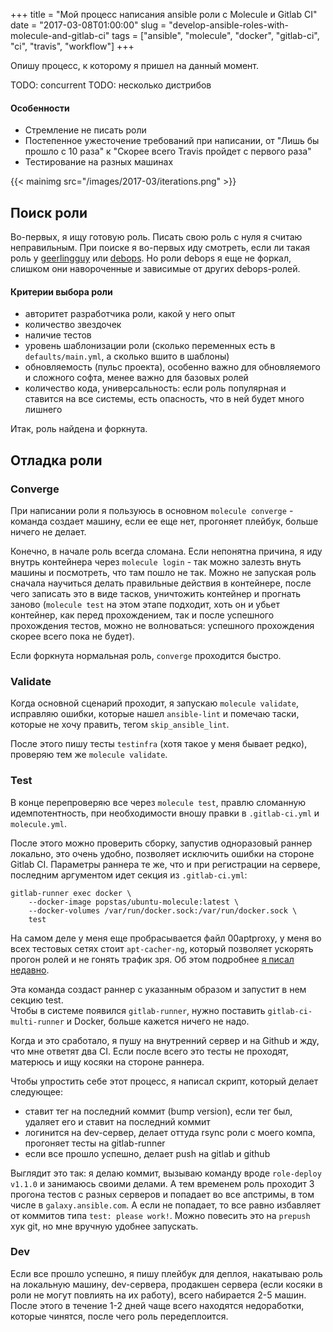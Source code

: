 +++
title = "Мой процесс написания ansible роли с Molecule и Gitlab CI"
date = "2017-03-08T01:00:00"
slug = "develop-ansible-roles-with-molecule-and-gitlab-ci"
tags = ["ansible", "molecule", "docker", "gitlab-ci", "ci", "travis", "workflow"]
+++

Опишу процесс, к которому я пришел на данный момент.

TODO: concurrent
TODO: несколько дистрибов

#### Особенности
- Стремление не писать роли
- Постепенное ужесточение требований при написании, от "Лишь бы прошло с 10 раза" к "Скорее всего Travis пройдет с первого раза"
- Тестирование на разных машинах

{{< mainimg src="/images/2017-03/iterations.png" >}}
<!--more-->



## Поиск роли
Во-первых, я ищу готовую роль. Писать свою роль с нуля я считаю неправильным.
При поиске я во-первых иду смотреть, если ли такая роль 
у [geerlingguy](https://github.com/geerlingguy) или [debops](https://github.com/debops).
Но роли debops я еще не форкал, слишком они навороченные и зависимые от других debops-ролей.

#### Критерии выбора роли
- авторитет разработчика роли, какой у него опыт
- количество звездочек
- наличие тестов
- уровень шаблонизации роли (сколько переменных есть в `defaults/main.yml`, а сколько вшито в шаблоны)
- обновляемость (пульс проекта), особенно важно для обновляемого и сложного софта, менее важно для базовых ролей
- количество кода, универсальность: если роль популярная и ставится на все системы, есть опасность, что в ней будет много лишнего

Итак, роль найдена и форкнута.



## Отладка роли
### Converge
При написании роли я пользуюсь в основном `molecule converge` - команда создает машину, если ее еще нет,
прогоняет плейбук, больше ничего не делает.

Конечно, в начале роль всегда сломана. Если непонятна причина, я иду внутрь контейнера через `molecule login` - 
так можно залезть внуть машины и посмотреть, что там пошло не так.
Можно не запуская роль сначала научиться делать правильные действия в контейнере, после чего записать это в виде тасков, 
уничтожить контейнер и прогнать заново (`molecule test` на этом этапе подходит, хоть он и убьет контейнер, как перед прохождением,
так и после успешного прохождения тестов, можно не волноваться: успешного прохождения скорее всего пока не будет).

Если форкнута нормальная роль, `converge` проходится быстро.


### Validate
Когда основной сценарий проходит, я запускаю `molecule validate`, исправляю ошибки, которые нашел `ansible-lint` и помечаю таски, 
которые не хочу править, тегом `skip_ansible_lint`.

После этого пишу тесты `testinfra` (хотя такое у меня бывает редко), проверяю тем же `molecule validate`.


### Test
В конце перепроверяю все через `molecule test`, правлю сломанную идемпотентность, при необходимости вношу правки в `.gitlab-ci.yml`
и `molecule.yml`.

После этого можно проверить сборку, запустив одноразовый раннер локально, это очень удобно, позволяет исключить ошибки на стороне Gitlab CI.
Параметры раннера те же, что и при регистрации на сервере, последним аргументом идет секция из `.gitlab-ci.yml`:
```
gitlab-runner exec docker \
    --docker-image popstas/ubuntu-molecule:latest \
    --docker-volumes /var/run/docker.sock:/var/run/docker.sock \
    test
```

На самом деле у меня еще пробрасывается файл 00aptproxy, у меня во всех тестовых сетях стоит `apt-cacher-ng`, который позволяет
ускорять прогон ролей и не гонять трафик зря. Об этом подробнее 
[я писал недавно](/blog/2017/02/26/apt-cacher-ng-for-testing-ansible-roles-with-docker-and-gitlab-ci/).

Эта команда создаст раннер с указанным образом и запустит в нем секцию test.  
Чтобы в системе появился `gitlab-runner`, нужно поставить `gitlab-ci-multi-runner` и Docker, больше кажется ничего не надо.  

Когда и это сработало, я пушу на внутренний сервер и на Github и жду, что мне ответят два CI.
Если после всего это тесты не проходят, матерюсь и ищу косяки на стороне раннера.

Чтобы упростить себе этот процесс, я написал скрипт, который делает следующее:

- ставит тег на последний коммит (bump version), если тег был, удаляет его и ставит на последний коммит
- логинится на dev-сервер, делает оттуда rsync роли с моего компа, прогоняет тесты на gitlab-runner
- если все прошло успешно, делает push на gitlab и github

Выглядит это так: я делаю коммит, вызываю команду вроде `role-deploy v1.1.0` и занимаюсь своими делами.
А тем временем роль проходит 3 прогона тестов с разных серверов и попадает во все апстримы, в том числе в `galaxy.ansible.com`.
А если не попадает, то все равно избавляет от коммитов типа `test: please work!`. Можно повесить это на `prepush` хук git, 
но мне вручную удобнее запускать.


### Dev
Если все прошло успешно, я пишу плейбук для деплоя, накатываю роль на локальную машину, dev-сервера, продакшен сервера
(если косяки в роли не могут повлиять на их работу), всего набирается 2-5 машин.
После этого в течение 1-2 дней чаще всего находятся недоработки, которые чинятся, после чего роль передеплоится.